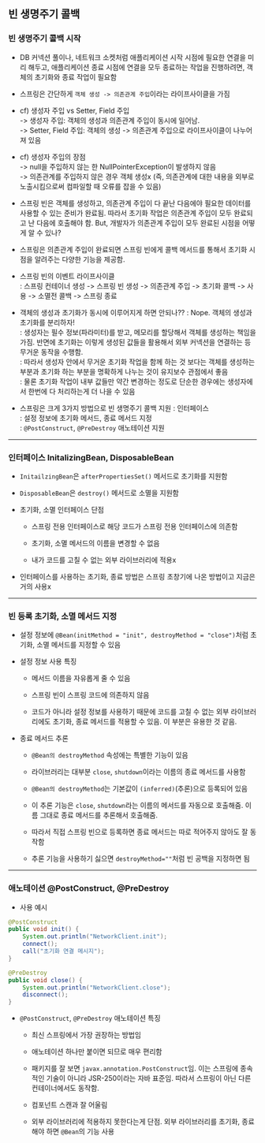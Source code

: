 ## 빈 생명주기 콜백

### 빈 생명주기 콜백 시작

- DB 커넥션 풀이나, 네트워크 소켓처럼 애플리케이션 시작 시점에 필요한 연결을 미리 해두고, 애플리케이션 종료 시점에 연결을 모두 종료하는 작업을 진행하려면, 객체의 초기화와 종료 작업이 필요함

- 스프링은 간단하게 `객체 생성 -> 의존관계 주입`이라는 라이프사이클을 가짐

- cf) 생성자 주입 vs Setter, Field 주입<br/>
-> 생성자 주입: 객체의 생성과 의존관계 주입이 동시에 일어남. <br/>
-> Setter, Field 주입: 객체의 생성 -> 의존관계 주입으로 라이프사이클이 나누어져 있음

- cf) 생성자 주입의 장점<br/>
-> null을 주입하지 않는 한 NullPointerException이 발생하지 않음<br/>
-> 의존관계를 주입하지 않은 경우 객체 생성x (즉, 의존관계에 대한 내용을 외부로 노출시킴으로써 컴파일할 때 오류를 잡을 수 있음)

- 스프링 빈은 객체를 생성하고, 의존관계 주입이 다 끝난 다음에야 필요한 데이터를 사용할 수 있는 준비가 완료됨. 따라서 초기화 작업은 의존관계 주입이 모두 완료되고 난 다음에 호출해야 함. But, 개발자가 의존관계 주입이 모두 완료된 시점을 어떻게 알 수 있나?

- 스프링은 의존관계 주입이 완료되면 스프링 빈에게 콜백 메서드를 통해서 초기화 시점을 알려주는 다양한 기능을 제공함.

- 스프링 빈의 이벤트 라이프사이클<br/>
: 스프링 컨테이너 생성 -> 스프링 빈 생성 -> 의존관계 주입 -> 초기화 콜백 -> 사용 -> 소멸전 콜백 -> 스프링 종료

- 객체의 생성과 초기화가 동시에 이루어지게 하면 안되나??
: Nope. 객체의 생성과 초기화를 분리하자!<br/>
: 생성자는 필수 정보(파라미터)를 받고, 메모리를 할당해서 객체를 생성하는 책임을 가짐. 반면에 초기화는 이렇게 생성된 값들을 활용해서 외부 커넥션을 연결하는 등 무거운 동작을 수행함.<br/>
: 따라서 생성자 안에서 무거운 초기화 작업을 함께 하는 것 보다는 객체를 생성하는 부분과 초기화 하는 부분을 명확하게 나누는 것이 유지보수 관점에서 좋음<br/>
: 물론 초기화 작업이 내부 값들만 약간 변경하는 정도로 단순한 경우에는 생성자에서 한번에 다 처리하는게 더 나을 수 있음

- 스프링은 크게 3가지 방법으로 빈 생명주기 콜백 지원
: 인터페이스<br/>
: 설정 정보에 초기화 메서드, 종료 메서드 지정<br/>
: `@PostConstruct`, `@PreDestroy` 애노테이션 지원

---

### 인터페이스 InitalizingBean, DisposableBean

- `InitailzingBean`은 `afterPropertiesSet()` 메서드로 초기화를 지원함

- `DisposableBean`은 `destroy()` 메서드로 소멸을 지원함

- 초기화, 소멸 인터페이스 단점

  - 스프링 전용 인터페이스로 해당 코드가 스프링 전용 인터페이스에 의존함

  - 초기화, 소멸 메서드의 이름을 변경할 수 없음

  - 내가 코드를 고칠 수 없는 외부 라이브러리에 적용x

- 인터페이스를 사용하는 초기화, 종료 방법은 스프링 초창기에 나온 방법이고 지금은 거의 사용x

---

### 빈 등록 초기화, 소멸 메서드 지정

- 설정 정보에 `@Bean(initMethod = "init", destroyMethod = "close")`처럼 초기화, 소멸 메서드를 지정할 수 있음

- 설정 정보 사용 특징

    - 메서드 이름을 자유롭게 줄 수 있음

    - 스프링 빈이 스프링 코드에 의존하지 않음

    - 코드가 아니라 설정 정보를 사용하기 때문에 코드를 고칠 수 없는 외부 라이브러리에도 초기화, 종료 메서드를 적용할 수 있음. 이 부분은 유용한 것 같음.

- 종료 메서드 추론

    - `@Bean의 destroyMethod` 속성에는 특별한 기능이 있음

    - 라이브러리는 대부분 `close`, `shutdown`이라는 이름의 종료 메서드를 사용함

    - `@Bean의 destroyMethod`는 기본값이 `(inferred)`(추론)으로 등록되어 있음

    - 이 추론 기능은 `close`, `shutdown`라는 이름의 메서드를 자동으로 호출해줌. 이름 그대로 종료 메서드를 추론해서 호출해줌.

    - 따라서 직접 스프링 빈으로 등록하면 종료 메서드는 따로 적어주지 않아도 잘 동작함

    - 추론 기능을 사용하기 싫으면 `destroyMethod=""`처럼 빈 공백을 지정하면 됨

---

### 애노테이션 @PostConstruct, @PreDestroy

- 사용 예시

```java
@PostConstruct
public void init() {
    System.out.println("NetworkClient.init");
    connect();
    call("초기화 연결 메시지");
}

@PreDestroy
public void close() {
    System.out.println("NetworkClient.close");
    disconnect();
}
```

- `@PostConstruct`, `@PreDestroy` 애노테이션 특징

    - 최신 스프링에서 가장 권장하는 방법임

    - 애노테이션 하나만 붙이면 되므로 매우 편리함

    - 패키지를 잘 보면 `javax.annotation.PostConstruct`임. 이는 스프링에 종속적인 기술이 아니라 JSR-250이라는 자바 표준임. 따라서 스프링이 아닌 다른 컨테이너에서도 동작함.

    - 컴포넌트 스캔과 잘 어울림

    - 외부 라이브러리에 적용하지 못한다는게 단점. 외부 라이브러리를 초기화, 종료해야 하면 `@Bean`의 기능 사용